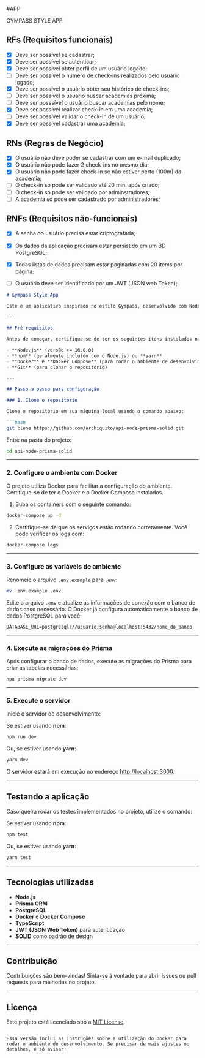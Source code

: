 #APP

GYMPASS STYLE APP

## RFs (Requisitos funcionais)

- [x] Deve ser possível se cadastrar;
- [x] Deve ser possível se autenticar;
- [x] Deve ser possível obter perfil de um usuário logado;
- [ ] Deve ser possível o número de check-ins realizados pelo usuário logado;
- [x] Deve ser possível o usuário obter seu histórico de check-ins;
- [ ] Deve ser possível o usuário buscar academias próxima;
- [ ] Deve ser posssível o usuário buscar academias pelo nome;
- [x] Deve ser possível realizar check-in em uma academia;
- [ ] Deve ser possível validar o check-in de um usuário;
- [x] Deve ser possível cadastrar uma academia;

## RNs (Regras de Negócio)

- [x] O usuário não deve poder se cadastrar com um e-mail duplicado;
- [x] O usuário não pode fazer 2 check-ins no mesmo dia;
- [x] O usuário não pode fazer check-in se não estiver perto (100m) da academia;
- [ ] O check-in só pode ser validado até 20 min. após criado;
- [ ] O check-in só pode ser validado por adminstradores;
- [ ] A academia só pode ser cadastrado por administradores;

## RNFs (Requisitos não-funcionais)

- [x] A senha do usuário precisa estar criptografada;
- [x] Os dados da aplicação precisam estar persistido em um BD PostgreSQL;
- [x] Todas listas de dados precisam estar paginadas com 20 items por página;
- [ ] O usuário deve ser identificado por um JWT (JSON web Token);


```markdown
# Gympass Style App

Este é um aplicativo inspirado no estilo Gympass, desenvolvido com Node.js, Prisma e o modelo de design SOLID. Abaixo estão as instruções para configurar e executar o projeto na sua máquina local.

---

## Pré-requisitos

Antes de começar, certifique-se de ter os seguintes itens instalados na sua máquina:

- **Node.js** (versão >= 16.0.0)
- **npm** (geralmente incluído com o Node.js) ou **yarn**
- **Docker** e **Docker Compose** (para rodar o ambiente de desenvolvimento)
- **Git** (para clonar o repositório)

---

## Passo a passo para configuração

### 1. Clone o repositório

Clone o repositório em sua máquina local usando o comando abaixo:

```bash
git clone https://github.com/archiquito/api-node-prisma-solid.git
```

Entre na pasta do projeto:

```bash
cd api-node-prisma-solid
```

---

### 2. Configure o ambiente com Docker

O projeto utiliza Docker para facilitar a configuração do ambiente. Certifique-se de ter o Docker e o Docker Compose instalados.

1. Suba os containers com o seguinte comando:

```bash
docker-compose up -d
```

2. Certifique-se de que os serviços estão rodando corretamente. Você pode verificar os logs com:

```bash
docker-compose logs
```

---

### 3. Configure as variáveis de ambiente

Renomeie o arquivo `.env.example` para `.env`:

```bash
mv .env.example .env
```

Edite o arquivo `.env` e atualize as informações de conexão com o banco de dados caso necessário. O Docker já configura automaticamente o banco de dados PostgreSQL para você:

```env
DATABASE_URL=postgresql://usuario:senha@localhost:5432/nome_do_banco
```

---

### 4. Execute as migrações do Prisma

Após configurar o banco de dados, execute as migrações do Prisma para criar as tabelas necessárias:

```bash
npx prisma migrate dev
```

---

### 5. Execute o servidor

Inicie o servidor de desenvolvimento:

Se estiver usando **npm**:

```bash
npm run dev
```

Ou, se estiver usando **yarn**:

```bash
yarn dev
```

O servidor estará em execução no endereço [http://localhost:3000](http://localhost:3000).

---

## Testando a aplicação

Caso queira rodar os testes implementados no projeto, utilize o comando:

Se estiver usando **npm**:

```bash
npm test
```

Ou, se estiver usando **yarn**:

```bash
yarn test
```

---

## Tecnologias utilizadas

- **Node.js**
- **Prisma ORM**
- **PostgreSQL**
- **Docker** e **Docker Compose**
- **TypeScript**
- **JWT (JSON Web Token)** para autenticação
- **SOLID** como padrão de design

---

## Contribuição

Contribuições são bem-vindas! Sinta-se à vontade para abrir issues ou pull requests para melhorias no projeto.

---

## Licença

Este projeto está licenciado sob a [MIT License](LICENSE).

```

Essa versão inclui as instruções sobre a utilização do Docker para rodar o ambiente de desenvolvimento. Se precisar de mais ajustes ou detalhes, é só avisar!